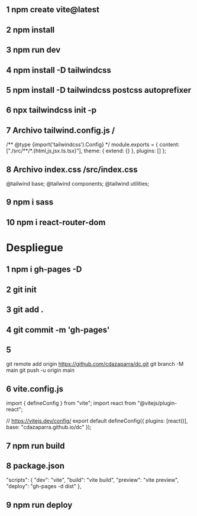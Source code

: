 ## 1 npm create vite@latest

## 2 npm install

## 3 npm run dev

## 4 npm install -D tailwindcss

## 5 npm install -D tailwindcss postcss autoprefixer

## 6 npx tailwindcss init -p

## 7 Archivo tailwind.config.js /

/** @type {import('tailwindcss').Config} \*/
module.exports = {
content: ["./src/**/\*.{html,js,jsx.ts.tsx}"],
theme: {
extend: {}
},
plugins: []
};

## 8 Archivo index.css /src/index.css

@tailwind base;
@tailwind components;
@tailwind utilities;

## 9 npm i sass

## 10 npm i react-router-dom

# Despliegue

## 1 npm i gh-pages -D

## 2 git init

## 3 git add .

## 4 git commit -m 'gh-pages'

## 5

git remote add origin https://github.com/cdazaparra/dc.git
git branch -M main
git push -u origin main

## 6 vite.config.js

import { defineConfig } from "vite";
import react from "@vitejs/plugin-react";

// https://vitejs.dev/config/
export default defineConfig({
plugins: [react()],
base: "cdazaparra.github.io/dc"
});

## 7 npm run build

## 8 package.json

"scripts": {
"dev": "vite",
"build": "vite build",
"preview": "vite preview",
"deploy": "gh-pages -d dist"
},

## 9 npm run deploy
